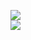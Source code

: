 [![](https://img.shields.io/badge/Made%20With-Github%20Spray-lightgrey.svg?style=for-the-badge&logo=github)](https://github.com/Annihil/github-spray#28322)  
[![](https://i.imgur.com/2DrTn0Z.gif)](https://github.com/Annihil/github-spray)